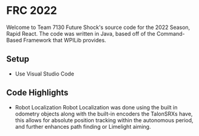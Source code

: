 # FRC 2022

Welcome to Team 7130 Future Shock's source code for the 2022 Season, Rapid React. The code was written in Java, based off of the Command-Based Framework that WPILib provides.

## Setup
- Use Visual Studio Code 

## Code Highlights
- Robot Localization
Robot Localization was done using the built in odometry objects along with the built-in encoders the TalonSRXs have, this allows for absolute position tracking within the autonomous period, and further enhances path finding or Limelight aiming.